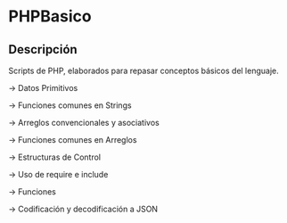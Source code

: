 # PHPBasico
## Descripción
Scripts de PHP, elaborados para repasar conceptos básicos del lenguaje. 

-> Datos Primitivos

-> Funciones comunes en Strings

-> Arreglos convencionales y asociativos

-> Funciones comunes en Arreglos

-> Estructuras de Control

-> Uso de require e include

-> Funciones

-> Codificación y decodificación a JSON 
